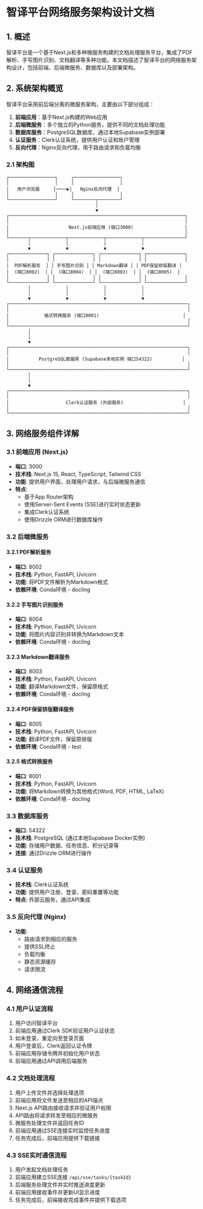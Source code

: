 # 智译平台网络服务架构设计文档

## 1. 概述

智译平台是一个基于Next.js和多种微服务构建的文档处理服务平台，集成了PDF解析、手写图片识别、文档翻译等多种功能。本文档描述了智译平台的网络服务架构设计，包括前端、后端微服务、数据库以及部署架构。

## 2. 系统架构概览

智译平台采用前后端分离的微服务架构，主要由以下部分组成：

1. **前端应用**：基于Next.js构建的Web应用
2. **后端微服务**：多个独立的Python服务，提供不同的文档处理功能
3. **数据库服务**：PostgreSQL数据库，通过本地Supabase实例部署
4. **认证服务**：Clerk认证系统，提供用户认证和账户管理
5. **反向代理**：Nginx反向代理，用于路由请求和负载均衡

### 2.1 架构图

```
┌─────────────────┐     ┌─────────────────┐
│                 │     │                 │
│   用户浏览器     │────▶│   Nginx反向代理  │
│                 │     │                 │
└─────────────────┘     └────────┬────────┘
                                 │
                                 ▼
┌─────────────────────────────────────────────────────────────────┐
│                                                                 │
│                      Next.js前端应用 (端口3000)                   │
│                                                                 │
└───────┬─────────────┬─────────────┬─────────────┬───────────────┘
        │             │             │             │
        ▼             ▼             ▼             ▼
┌──────────────┐ ┌──────────────┐ ┌──────────────┐ ┌──────────────┐
│              │ │              │ │              │ │              │
│  PDF解析服务  │ │ 手写图片识别 │ │ Markdown翻译 │ │ PDF保留排版翻译 │
│  (端口8002)  │ │  (端口8004)  │ │  (端口8003)  │ │  (端口8005)  │
│              │ │              │ │              │ │              │
└──────────────┘ └──────────────┘ └──────────────┘ └──────────────┘
        │             │             │             │
        │             │             │             │
        ▼             ▼             ▼             ▼
┌──────────────────────────────────────────────────────────────────┐
│                                                                  │
│             格式转换服务 (端口8001)                               │
│                                                                  │
└──────────────────────────────────────────────────────────────────┘
        │
        │
        ▼
┌──────────────────────────────────────────────────────────────────┐
│                                                                  │
│           PostgreSQL数据库 (Supabase本地实例 端口54322)           │
│                                                                  │
└──────────────────────────────────────────────────────────────────┘
        │
        │
        ▼
┌──────────────────────────────────────────────────────────────────┐
│                                                                  │
│                     Clerk认证服务 (外部服务)                      │
│                                                                  │
└──────────────────────────────────────────────────────────────────┘
```

## 3. 网络服务组件详解

### 3.1 前端应用 (Next.js)

- **端口**: 3000
- **技术栈**: Next.js 15, React, TypeScript, Tailwind CSS
- **功能**: 提供用户界面，处理用户请求，与后端微服务通信
- **特点**:
  - 基于App Router架构
  - 使用Server-Sent Events (SSE)进行实时状态更新
  - 集成Clerk认证系统
  - 使用Drizzle ORM进行数据库操作

### 3.2 后端微服务

#### 3.2.1 PDF解析服务

- **端口**: 8002
- **技术栈**: Python, FastAPI, Uvicorn
- **功能**: 将PDF文件解析为Markdown格式
- **依赖环境**: Conda环境 - docling

#### 3.2.2 手写图片识别服务

- **端口**: 8004
- **技术栈**: Python, FastAPI, Uvicorn
- **功能**: 将图片内容识别并转换为Markdown文本
- **依赖环境**: Conda环境 - docling

#### 3.2.3 Markdown翻译服务

- **端口**: 8003
- **技术栈**: Python, FastAPI, Uvicorn
- **功能**: 翻译Markdown文件，保留原格式
- **依赖环境**: Conda环境 - docling

#### 3.2.4 PDF保留排版翻译服务

- **端口**: 8005
- **技术栈**: Python, FastAPI, Uvicorn
- **功能**: 翻译PDF文件，保留原排版
- **依赖环境**: Conda环境 - test

#### 3.2.5 格式转换服务

- **端口**: 8001
- **技术栈**: Python, FastAPI, Uvicorn
- **功能**: 将Markdown转换为其他格式(Word, PDF, HTML, LaTeX)
- **依赖环境**: Conda环境 - docling

### 3.3 数据库服务

- **端口**: 54322
- **技术栈**: PostgreSQL (通过本地Supabase Docker实例)
- **功能**: 存储用户数据、任务信息、积分记录等
- **连接**: 通过Drizzle ORM进行操作

### 3.4 认证服务

- **技术栈**: Clerk认证系统
- **功能**: 提供用户注册、登录、密码重置等功能
- **特点**: 外部云服务，通过API集成

### 3.5 反向代理 (Nginx)

- **功能**:
  - 路由请求到相应的服务
  - 提供SSL终止
  - 负载均衡
  - 静态资源缓存
  - 请求限流

## 4. 网络通信流程

### 4.1 用户认证流程

1. 用户访问智译平台
2. 前端应用通过Clerk SDK验证用户认证状态
3. 如未登录，重定向至登录页面
4. 用户登录后，Clerk返回认证令牌
5. 前端应用存储令牌并初始化用户状态
6. 前端应用通过API调用后端服务

### 4.2 文档处理流程

1. 用户上传文件并选择处理选项
2. 前端应用将文件发送至相应的API端点
3. Next.js API路由接收请求并验证用户权限
4. API路由将请求转发至相应的微服务
5. 微服务处理文件并返回任务ID
6. 前端应用通过SSE连接实时监控任务进度
7. 任务完成后，前端应用提供下载链接

### 4.3 SSE实时通信流程

1. 用户发起文档处理任务
2. 前端应用建立SSE连接 `/api/sse/tasks/{taskId}`
3. 后端服务处理文件并实时推送进度更新
4. 前端应用接收事件并更新UI显示进度
5. 任务完成后，前端接收完成事件并提供下载选项
